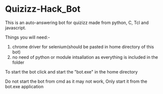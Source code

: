 # Quizizz-Hack_Bot
This is an auto-answering bot for quizizz made from python, C, Tcl and javascript.

Things you will need:-
1. chrome driver for selenium(should be pasted in home directory of this bot)
2. no need of python or module intsallation as everything is included in the folder


To start the bot click and start the "bot.exe" in the home directory


Do not start the bot from cmd as it may not work, Only start it from the bot.exe application
